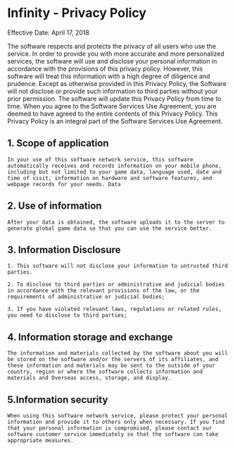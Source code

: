 # Infinity - Privacy Policy

Effective Date: April 17, 2018

The software respects and protects the privacy of all users who use the service. In order to provide you with more accurate and more personalized services, the software will use and disclose your personal information in accordance with the provisions of this privacy policy. However, this software will treat this information with a high degree of diligence and prudence. Except as otherwise provided in this Privacy Policy, the Software will not disclose or provide such information to third parties without your prior permission. The software will update this Privacy Policy from time to time. When you agree to the Software Services Use Agreement, you are deemed to have agreed to the entire contents of this Privacy Policy. This Privacy Policy is an integral part of the Software Services Use Agreement.

## 1. Scope of application

    In your use of this software network service, this software automatically receives and records information on your mobile phone, including but not limited to your game data, language used, date and time of visit, information on hardware and software features, and webpage records for your needs. Data

## 2. Use of information

    After your data is obtained, the software uploads it to the server to generate global game data so that you can use the service better.

## 3. Information Disclosure

    1. This software will not disclose your information to untrusted third parties.

    2. To disclose to third parties or administrative and judicial bodies in accordance with the relevant provisions of the law, or the requirements of administrative or judicial bodies;

    3. If you have violated relevant laws, regulations or related rules, you need to disclose to third parties;

## 4. Information storage and exchange

    The information and materials collected by the software about you will be stored on the software and/or the servers of its affiliates, and these information and materials may be sent to the outside of your country, region or where the software collects information and materials and Overseas access, storage, and display.

## 5.Information security

    When using this software network service, please protect your personal information and provide it to others only when necessary. If you find that your personal information is compromised, please contact our software customer service immediately so that the software can take appropriate measures.